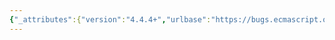 ```yaml
---
{"_attributes":{"version":"4.4.4+","urlbase":"https://bugs.ecmascript.org/","maintainer":"dherman@mozilla.com"},"bug":{"bug_id":3768,"creation_ts":"2015-02-05 13:43:00 -0800","short_desc":"14.4.15 Evaluation: Equals sign instead of \"be\"","delta_ts":"2015-02-12 12:17:37 -0800","product":"Draft for 6th Edition","component":"editorial issue","version":"Rev 32: February 2, 2015 Draft","rep_platform":"All","op_sys":"All","bug_status":"RESOLVED","resolution":"FIXED","priority":"Normal","bug_severity":"normal","everconfirmed":true,"reporter":{"uid":"andrebargull","name":"André Bargull"},"assigned_to":{"uid":"allen","name":"Allen Wirfs-Brock"},"long_desc":[{"commentid":12138,"comment_count":0,"who":{"uid":"andrebargull","name":"André Bargull"},"bug_when":"2015-02-05 13:43:50 -0800","thetext":"14.4.15 Runtime Semantics: Evaluation\n\nYieldExpression : yield * AssignmentExpression\n\nStep 6.b.iv.2: Change \"=\" to \"be\"."},{"commentid":12163,"comment_count":1,"who":{"uid":"allen","name":"Allen Wirfs-Brock"},"bug_when":"2015-02-05 15:31:19 -0800","thetext":"fixed in rev33 editor's draft"},{"commentid":12414,"comment_count":2,"who":{"uid":"allen","name":"Allen Wirfs-Brock"},"bug_when":"2015-02-12 12:17:37 -0800","thetext":"fixed in rev33"}]}}
---
```

